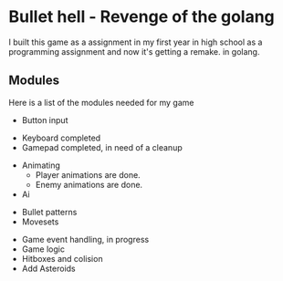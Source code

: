 # Bullet hell - Revenge of the golang

I built this game as a assignment in my first year in high school as a programming assignment and now it's getting a remake. in golang.



## Modules
Here is a list of the modules needed for my game

* Button input
 - Keyboard completed
 - Gamepad completed, in need of a cleanup
* Animating
  - Player animations are done.
  - Enemy animations are done.
* Ai
 - Bullet patterns
 - Movesets
* Game event handling, in progress
* Game logic
* Hitboxes and colision
* Add Asteroids